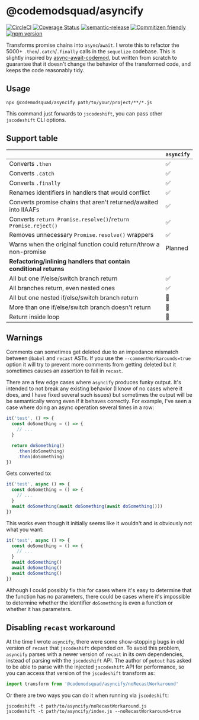 # @codemodsquad/asyncify

[![CircleCI](https://circleci.com/gh/codemodsquad/asyncify.svg?style=svg)](https://circleci.com/gh/codemodsquad/asyncify)
[![Coverage Status](https://codecov.io/gh/codemodsquad/asyncify/branch/master/graph/badge.svg)](https://codecov.io/gh/codemodsquad/asyncify)
[![semantic-release](https://img.shields.io/badge/%20%20%F0%9F%93%A6%F0%9F%9A%80-semantic--release-e10079.svg)](https://github.com/semantic-release/semantic-release)
[![Commitizen friendly](https://img.shields.io/badge/commitizen-friendly-brightgreen.svg)](http://commitizen.github.io/cz-cli/)
[![npm version](https://badge.fury.io/js/%40codemodsquad%2Fasyncify.svg)](https://badge.fury.io/js/%40codemodsquad%2Fasyncify)

Transforms promise chains into `async`/`await`. I wrote this to refactor the 5000+ `.then`/`.catch`/`.finally` calls in the
`sequelize` codebase. This is slightly inspired by [async-await-codemod](https://github.com/sgilroy/async-await-codemod),
but written from scratch to guarantee that it doesn't change the behavior of the transformed code, and keeps the code reasonably tidy.

## Usage

```
npx @codemodsquad/asyncify path/to/your/project/**/*.js
```

This command just forwards to `jscodeshift`, you can pass other `jscodeshift` CLI options.

## Support table

|                                                                    | `asyncify` |
| ------------------------------------------------------------------ | ---------- |
| Converts `.then`                                                   | ✅         |
| Converts `.catch`                                                  | ✅         |
| Converts `.finally`                                                | ✅         |
| Renames identifiers in handlers that would conflict                | ✅         |
| Converts promise chains that aren't returned/awaited into IIAAFs   | ✅         |
| Converts `return Promise.resolve()`/`return Promise.reject()`      | ✅         |
| Removes unnecessary `Promise.resolve()` wrappers                   | ✅         |
| Warns when the original function could return/throw a non-promise  | Planned    |
| **Refactoring/inlining handlers that contain conditional returns** |            |
| All but one if/else/switch branch return                           | ✅         |
| All branches return, even nested ones                              | ✅         |
| All but one nested if/else/switch branch return                    | 🚫         |
| More than one if/else/switch branch doesn't return                 | 🚫         |
| Return inside loop                                                 | 🚫         |

## Warnings

Comments can sometimes get deleted due to an impedance mismatch between `@babel` and `recast`
ASTs. If you use the `--commentWorkarounds=true` option it will try to prevent more comments
from getting deleted but it sometimes causes an assertion to fail in `recast`.

There are a few edge cases where `asyncify` produces funky output. It's intended to not break
any existing behavior (I know of no cases where it does, and I have fixed several such issues)
but sometimes the output will be be semantically wrong even if it behaves
correctly. For example, I've seen a case where doing an async operation several times in a row:

```js
it('test', () => {
  const doSomething = () => {
    // ...
  }

  return doSomething()
    .then(doSomething)
    .then(doSomething)
})
```

Gets converted to:

```js
it('test', async () => {
  const doSomething = () => {
    // ...
  }
  await doSomething(await doSomething(await doSomething()))
})
```

This works even though it initially seems like it wouldn't and is obviously not what you want:

```js
it('test', async () => {
  const doSomething = () => {
    // ...
  }
  await doSomething()
  await doSomething()
  await doSomething()
})
```

Although I could possibly fix this for cases where it's easy to determine that the function has
no parameters, there could be cases where it's impossible to determine whether the identifier
`doSomething` is even a function or whether it has parameters.

## Disabling `recast` workaround

At the time I wrote `asyncify`, there were some show-stopping bugs in old version of `recast` that
`jscodeshift` depended on. To avoid this problem, `asyncify` parses with a newer version of `recast` in its
own dependencies, instead of parsing with the `jscodeshift` API. The author of `putout` has asked to be able
to parse with the injected `jscodeshift` API for performance, so you can access that version of the
`jscodeshift` transform as:

```js
import transform from '@codemodsquad/asyncify/noRecastWorkaround'
```

Or there are two ways you can do it when running via `jscodeshift`:

```
jscodeshift -t path/to/asyncify/noRecastWorkaround.js
jscodeshift -t path/to/asyncify/index.js --noRecastWorkaround=true
```
